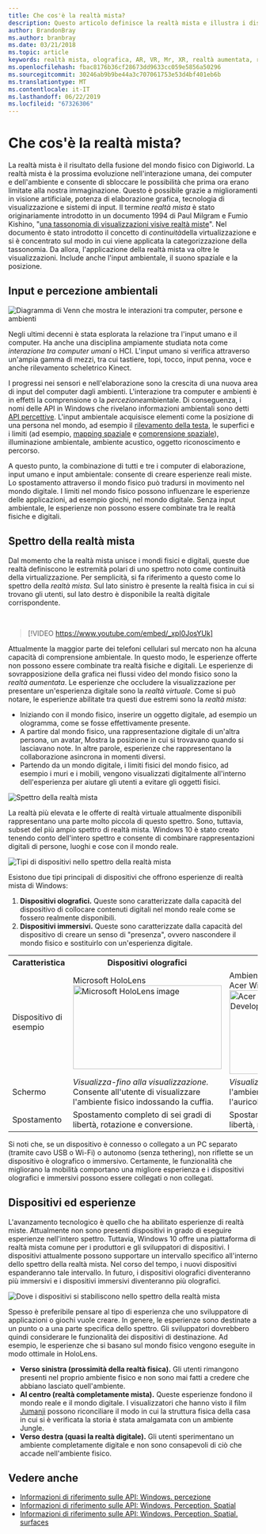 ```yaml
---
title: Che cos'è la realtà mista?
description: Questo articolo definisce la realtà mista e illustra i dispositivi AR e VR semplici, nonché i dispositivi di realtà mista di Windows, come Microsoft HoloLens e gli auricolari a realtà mista di Windows, che siedono lungo lo spettro della realtà mista.
author: BrandonBray
ms.author: branbray
ms.date: 03/21/2018
ms.topic: article
keywords: realtà mista, olografica, AR, VR, Mr, XR, realtà aumentata, realtà virtuale, spiegazione
ms.openlocfilehash: fbac8176b36cf28673dd9633cc059e5856a50296
ms.sourcegitcommit: 30246ab9b9be44a3c707061753e53d4bf401eb6b
ms.translationtype: MT
ms.contentlocale: it-IT
ms.lasthandoff: 06/22/2019
ms.locfileid: "67326306"
---
```

# <a name="what-is-mixed-reality"></a>Che cos'è la realtà mista?

La realtà mista è il risultato della fusione del mondo fisico con Digiworld. La realtà mista è la prossima evoluzione nell'interazione umana, dei computer e dell'ambiente e consente di sbloccare le possibilità che prima ora erano limitate alla nostra immaginazione. Questo è possibile grazie a miglioramenti in visione artificiale, potenza di elaborazione grafica, tecnologia di visualizzazione e sistemi di input. Il termine *realtà mista* è stato originariamente introdotto in un documento 1994 di Paul Milgram e Fumio Kishino, "[una tassonomia di visualizzazioni visive realtà miste](http://etclab.mie.utoronto.ca/people/paul_dir/IEICE94/ieice.html)". Nel documento è stato introdotto il concetto di *continuità*della virtualizzazione e si è concentrato sul modo in cui viene applicata la categorizzazione della tassonomia. Da allora, l'applicazione della realtà mista va oltre le visualizzazioni. Include anche l'input ambientale, il suono spaziale e la posizione.

## <a name="environmental-input-and-perception"></a>Input e percezione ambientali

![Diagramma di Venn che mostra le interazioni tra computer, persone e ambienti](images/mixed-reality-venn-diagram-300px.png)<br> 

Negli ultimi decenni è stata esplorata la relazione tra l'input umano e il computer. Ha anche una disciplina ampiamente studiata nota come *interazione tra computer umani* o HCI. L'input umano si verifica attraverso un'ampia gamma di mezzi, tra cui tastiere, topi, tocco, input penna, voce e anche rilevamento scheletrico Kinect.

I progressi nei sensori e nell'elaborazione sono la crescita di una nuova area di input del computer dagli ambienti. L'interazione tra computer e ambienti è in effetti la comprensione o la *percezione*ambientale. Di conseguenza, i nomi delle API in Windows che rivelano informazioni ambientali sono detti [API percettive](https://docs.microsoft.com/uwp/api/Windows.Perception). L'input ambientale acquisisce elementi come la posizione di una persona nel mondo, ad esempio il [rilevamento della testa](coordinate-systems.md), le superfici e i limiti (ad esempio, [mapping spaziale](spatial-mapping.md) e [comprensione spaziale](case-study-expanding-the-spatial-mapping-capabilities-of-hololens.md)), illuminazione ambientale, ambiente acustico, oggetto riconoscimento e percorso.

A questo punto, la combinazione di tutti e tre i computer di elaborazione, input umano e input ambientale: consente di creare esperienze reali miste. Lo spostamento attraverso il mondo fisico può tradursi in movimento nel mondo digitale. I limiti nel mondo fisico possono influenzare le esperienze delle applicazioni, ad esempio giochi, nel mondo digitale. Senza input ambientale, le esperienze non possono essere combinate tra le realtà fisiche e digitali.

## <a name="the-mixed-reality-spectrum"></a>Spettro della realtà mista

Dal momento che la realtà mista unisce i mondi fisici e digitali, queste due realtà definiscono le estremità polari di uno spettro noto come continuità della virtualizzazione. Per semplicità, si fa riferimento a questo come lo spettro della *realtà mista*. Sul lato sinistro è presente la realtà fisica in cui si trovano gli utenti, sul lato destro è disponibile la realtà digitale corrispondente.

<br>

>[!VIDEO https://www.youtube.com/embed/_xpI0JosYUk]

Attualmente la maggior parte dei telefoni cellulari sul mercato non ha alcuna capacità di comprensione ambientale. In questo modo, le esperienze offerte non possono essere combinate tra realtà fisiche e digitali. Le esperienze di sovrapposizione della grafica nei flussi video del mondo fisico sono la *realtà aumentata*. Le esperienze che occludere la visualizzazione per presentare un'esperienza digitale sono la *realtà virtuale*. Come si può notare, le esperienze abilitate tra questi due estremi sono la *realtà mista*:
* Iniziando con il mondo fisico, inserire un oggetto digitale, ad esempio un ologramma, come se fosse effettivamente presente.
* A partire dal mondo fisico, una rappresentazione digitale di un'altra persona, un avatar, Mostra la posizione in cui si trovavano quando si lasciavano note. In altre parole, esperienze che rappresentano la collaborazione asincrona in momenti diversi.
* Partendo da un mondo digitale, i limiti fisici del mondo fisico, ad esempio i muri e i mobili, vengono visualizzati digitalmente all'interno dell'esperienza per aiutare gli utenti a evitare gli oggetti fisici.

![Spettro della realtà mista](images/mixed-reality-spectrum-550px.png)

La realtà più elevata e le offerte di realtà virtuale attualmente disponibili rappresentano una parte molto piccola di questo spettro. Sono, tuttavia, subset del più ampio spettro di realtà mista. Windows 10 è stato creato tenendo conto dell'intero spettro e consente di combinare rappresentazioni digitali di persone, luoghi e cose con il mondo reale.

![Tipi di dispositivi nello spettro della realtà mista](images/mixed-reality-spectrum-device-types-550px.png)

Esistono due tipi principali di dispositivi che offrono esperienze di realtà mista di Windows:
1. **Dispositivi olografici.** Queste sono caratterizzate dalla capacità del dispositivo di collocare contenuti digitali nel mondo reale come se fossero realmente disponibili.
2. **Dispositivi immersivi.** Queste sono caratterizzate dalla capacità del dispositivo di creare un senso di "presenza", ovvero nascondere il mondo fisico e sostituirlo con un'esperienza digitale.

<table>
<tr>
<th width="20%"> Caratteristica</th><th width="40%"> Dispositivi olografici</th><th width="40%"> Dispositivi immersivi</th>
</tr><tr>
<td> Dispositivo di esempio</td><td> Microsoft HoloLens<br /> <img alt="Microsoft HoloLens image" width="300" height="169" src="images/mshololens-hero1-whitbg-rgb-300px.png" /></td><td> Ambiente di sviluppo di realtà mista Acer Windows<br /> <img alt="Acer Windows Mixed Reality Development Edition image" width="300" height="169" src="images/acer-windows-mixed-reality-development-edition-headset-300px.jpg" /></td>
</tr><tr>
<td> Schermo</td><td> <i>Visualizza-fino alla visualizzazione.</i> Consente all'utente di visualizzare l'ambiente fisico indossando la cuffia.</td><td> <i>Visualizzazione opaca.</i> Blocca l'ambiente fisico mentre è in uso l'auricolare.</td>
</tr><tr>
<td> Spostamento</td><td> Spostamento completo di sei gradi di libertà, rotazione e conversione.</td><td> Spostamento completo di sei gradi di libertà, rotazione e conversione.</td>
</tr>
</table>

Si noti che, se un dispositivo è connesso o collegato a un PC separato (tramite cavo USB o Wi-Fi) o autonomo (senza tethering), non riflette se un dispositivo è olografico o immersivo. Certamente, le funzionalità che migliorano la mobilità comportano una migliore esperienza e i dispositivi olografici e immersivi possono essere collegati o non collegati.

## <a name="devices-and-experiences"></a>Dispositivi ed esperienze

L'avanzamento tecnologico è quello che ha abilitato esperienze di realtà miste. Attualmente non sono presenti dispositivi in grado di eseguire esperienze nell'intero spettro. Tuttavia, Windows 10 offre una piattaforma di realtà mista comune per i produttori e gli sviluppatori di dispositivi. I dispositivi attualmente possono supportare un intervallo specifico all'interno dello spettro della realtà mista. Nel corso del tempo, i nuovi dispositivi espanderanno tale intervallo. In futuro, i dispositivi olografici diventeranno più immersivi e i dispositivi immersivi diventeranno più olografici.

![Dove i dispositivi si stabiliscono nello spettro della realtà mista](images/mixed-reality-spectrum-device-placement-550px.png)

Spesso è preferibile pensare al tipo di esperienza che uno sviluppatore di applicazioni o giochi vuole creare. In genere, le esperienze sono destinate a un punto o a una parte specifica dello spettro. Gli sviluppatori dovrebbero quindi considerare le funzionalità dei dispositivi di destinazione. Ad esempio, le esperienze che si basano sul mondo fisico vengono eseguite in modo ottimale in HoloLens.
* **Verso sinistra (prossimità della realtà fisica).** Gli utenti rimangono presenti nel proprio ambiente fisico e non sono mai fatti a credere che abbiano lasciato quell'ambiente.
* **Al centro (realtà completamente mista).** Queste esperienze fondono il mondo reale e il mondo digitale. I visualizzatori che hanno visto il film [Jumanji](https://en.wikipedia.org/wiki/Jumanji) possono riconciliare il modo in cui la struttura fisica della casa in cui si è verificata la storia è stata amalgamata con un ambiente Jungle.
* **Verso destra (quasi la realtà digitale).** Gli utenti sperimentano un ambiente completamente digitale e non sono consapevoli di ciò che accade nell'ambiente fisico.


## <a name="see-also"></a>Vedere anche
* [Informazioni di riferimento sulle API: Windows. percezione](https://docs.microsoft.com/uwp/api/Windows.Perception)
* [Informazioni di riferimento sulle API: Windows. Perception. Spatial](https://docs.microsoft.com/uwp/api/Windows.Perception.Spatial)
* [Informazioni di riferimento sulle API: Windows. Perception. Spatial. surfaces](https://docs.microsoft.com/uwp/api/Windows.Perception.Spatial.Surfaces)
